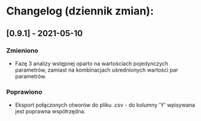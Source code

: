 # Changelog (dziennik zmian):

## [0.9.1] - 2021-05-10

### Zmieniono
- Fazę 3 analizy wstępnej oparto na wartościach pojedynczych parametrów, zamiast na kombinacjach uśrednionych wartości par parametrów.

### Poprawiono
- Eksport połączonych otworów do pliku .csv - do kolumny 'Y' wpisywana jest poprawna współrzędna.
